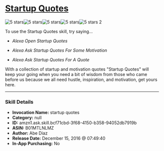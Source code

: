 # [Startup Quotes](http://alexa.amazon.com/#skills/amzn1.ask.skill.bcf71cbd-3f68-4150-b358-94052db7919b)
![5 stars](../../images/ic_star_black_18dp_1x.png)![5 stars](../../images/ic_star_black_18dp_1x.png)![5 stars](../../images/ic_star_black_18dp_1x.png)![5 stars](../../images/ic_star_black_18dp_1x.png)![5 stars](../../images/ic_star_black_18dp_1x.png) 2

To use the Startup Quotes skill, try saying...

* *Alexa Open Startup Quotes*

* *Alexa Ask Startup Quotes For Some Motivation*

* *Alexa Ask Startup Quotes For A Quote*

With a collection of startup and motivation quotes "Startup Quotes" will keep your going when you need a bit of wisdom from those who came before us because we all need hustle,  inspiration, and motivation, get yours here.

***

### Skill Details

* **Invocation Name:** startup quotes
* **Category:** null
* **ID:** amzn1.ask.skill.bcf71cbd-3f68-4150-b358-94052db7919b
* **ASIN:** B01MTLNLMZ
* **Author:** Abe Diaz
* **Release Date:** December 15, 2016 @ 07:49:40
* **In-App Purchasing:** No
